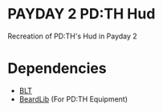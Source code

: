 # PAYDAY 2 PD:TH Hud
Recreation of PD:TH's Hud in Payday 2

# Dependencies
* [BLT](https://github.com/JamesWilko/Payday-2-BLT)
* [BeardLib](https://github.com/GreatBigBushyBeard/PAYDAY-2-BeardLib) (For PD:TH Equipment)
